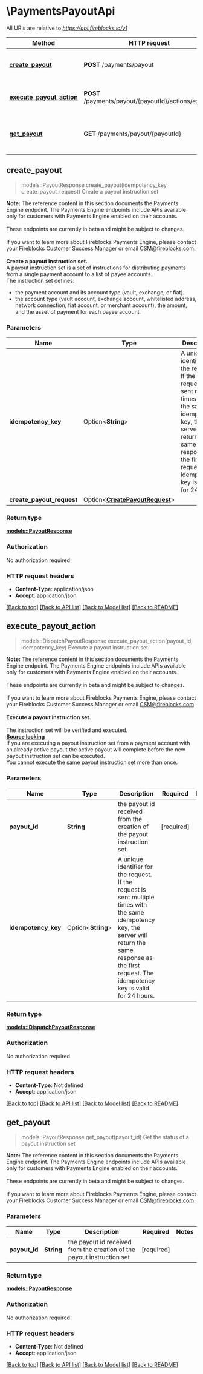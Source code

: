 # \PaymentsPayoutApi

All URIs are relative to *https://api.fireblocks.io/v1*

Method | HTTP request | Description
------------- | ------------- | -------------
[**create_payout**](PaymentsPayoutApi.md#create_payout) | **POST** /payments/payout | Create a payout instruction set
[**execute_payout_action**](PaymentsPayoutApi.md#execute_payout_action) | **POST** /payments/payout/{payoutId}/actions/execute | Execute a payout instruction set
[**get_payout**](PaymentsPayoutApi.md#get_payout) | **GET** /payments/payout/{payoutId} | Get the status of a payout instruction set



## create_payout

> models::PayoutResponse create_payout(idempotency_key, create_payout_request)
Create a payout instruction set

**Note:** The reference content in this section documents the Payments Engine endpoint. The Payments Engine endpoints include APIs available only for customers with Payments Engine enabled on their accounts. </br> </br>These endpoints are currently in beta and might be subject to changes.</br> </br>If you want to learn more about Fireblocks Payments Engine, please contact your Fireblocks Customer Success Manager or email CSM@fireblocks.com. </br> </br> <b u>Create a payout instruction set.</b> </u></br> A payout instruction set is a set of instructions for distributing payments from a single payment account to a list of payee accounts. </br> The instruction set defines: </br> <ul> <li>the payment account and its account type (vault, exchange, or fiat). </li> <li>the account type (vault account, exchange account, whitelisted address, network connection, fiat account, or merchant account), the amount, and the asset of payment for each payee account.</li> </ul> 

### Parameters


Name | Type | Description  | Required | Notes
------------- | ------------- | ------------- | ------------- | -------------
**idempotency_key** | Option<**String**> | A unique identifier for the request. If the request is sent multiple times with the same idempotency key, the server will return the same response as the first request. The idempotency key is valid for 24 hours. |  |
**create_payout_request** | Option<[**CreatePayoutRequest**](CreatePayoutRequest.md)> |  |  |

### Return type

[**models::PayoutResponse**](PayoutResponse.md)

### Authorization

No authorization required

### HTTP request headers

- **Content-Type**: application/json
- **Accept**: application/json

[[Back to top]](#) [[Back to API list]](../README.md#documentation-for-api-endpoints) [[Back to Model list]](../README.md#documentation-for-models) [[Back to README]](../README.md)


## execute_payout_action

> models::DispatchPayoutResponse execute_payout_action(payout_id, idempotency_key)
Execute a payout instruction set

**Note:** The reference content in this section documents the Payments Engine endpoint. The Payments Engine endpoints include APIs available only for customers with Payments Engine enabled on their accounts. </br> </br>These endpoints are currently in beta and might be subject to changes.</br> </br>If you want to learn more about Fireblocks Payments Engine, please contact your Fireblocks Customer Success Manager or email CSM@fireblocks.com. </br> </br><b u>Execute a payout instruction set.</b> </u> </br> </br>The instruction set will be verified and executed.</br> <b><u>Source locking</br></b> </u> If you are executing a payout instruction set from a payment account with an already active payout the active payout will complete before the new payout instruction set can be executed. </br> You cannot execute the same payout instruction set more than once. 

### Parameters


Name | Type | Description  | Required | Notes
------------- | ------------- | ------------- | ------------- | -------------
**payout_id** | **String** | the payout id received from the creation of the payout instruction set | [required] |
**idempotency_key** | Option<**String**> | A unique identifier for the request. If the request is sent multiple times with the same idempotency key, the server will return the same response as the first request. The idempotency key is valid for 24 hours. |  |

### Return type

[**models::DispatchPayoutResponse**](DispatchPayoutResponse.md)

### Authorization

No authorization required

### HTTP request headers

- **Content-Type**: Not defined
- **Accept**: application/json

[[Back to top]](#) [[Back to API list]](../README.md#documentation-for-api-endpoints) [[Back to Model list]](../README.md#documentation-for-models) [[Back to README]](../README.md)


## get_payout

> models::PayoutResponse get_payout(payout_id)
Get the status of a payout instruction set

**Note:** The reference content in this section documents the Payments Engine endpoint. The Payments Engine endpoints include APIs available only for customers with Payments Engine enabled on their accounts. </br> </br>These endpoints are currently in beta and might be subject to changes.</br> </br>If you want to learn more about Fireblocks Payments Engine, please contact your Fireblocks Customer Success Manager or email CSM@fireblocks.com. </br> 

### Parameters


Name | Type | Description  | Required | Notes
------------- | ------------- | ------------- | ------------- | -------------
**payout_id** | **String** | the payout id received from the creation of the payout instruction set | [required] |

### Return type

[**models::PayoutResponse**](PayoutResponse.md)

### Authorization

No authorization required

### HTTP request headers

- **Content-Type**: Not defined
- **Accept**: application/json

[[Back to top]](#) [[Back to API list]](../README.md#documentation-for-api-endpoints) [[Back to Model list]](../README.md#documentation-for-models) [[Back to README]](../README.md)

